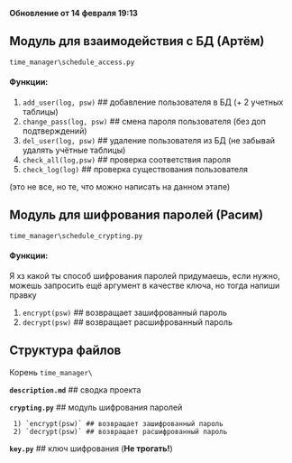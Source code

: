 **Обновление от 14 февраля 19:13**

## Модуль для взаимодействия с БД (Артём)


`time_manager\schedule_access.py`

#### **Функции:**
   1) `add_user(log, psw)` ## добавление пользователя в БД (+ 2 учетных таблицы)
   2) `change_pass(log, psw)` ## смена пароля пользователя (без доп подтверждений)
   3) `del_user(log, psw)` ## удаление пользователя из БД (не забывай удалять учётные таблицы) 
   4) `check_all(log,psw)` ## проверка соответствия пароля
   5) `check_log(log)` ## проверка существования пользователя
             
   (это не все, но те, что можно написать на данном этапе)

## Модуль для шифрования паролей (Расим)


`time_manager\schedule_crypting.py`

#### **Функции:**

Я хз какой ты способ шифрования паролей придумаешь, если нужно, можешь запросить ещё аргумент в качестве ключа, но тогда напиши правку
   1) `encrypt(psw)` ## возвращает зашифрованный пароль
   2) `decrypt(psw)` ## возвращает расшифрованный пароль
   
## Структура файлов
Корень `time_manager\ `

****`description.md`**** 
    ## сводка проекта

****`crypting.py`**** 
    ## модуль шифрования паролей
        
     1) `encrypt(psw)` ## возвращает зашифрованный пароль
     2) `decrypt(psw)` ## возвращает расшифрованный пароль
     
****`key.py`**** 
    ## ключ шифрования (**Не трогать!**)
